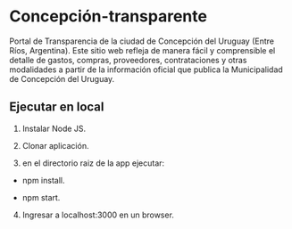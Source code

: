 # Concepción-transparente

Portal de Transparencia de la ciudad de Concepción del Uruguay (Entre Ríos, Argentina). Este sitio web refleja de manera fácil y comprensible el detalle de gastos, compras, proveedores, contrataciones y otras modalidades a partir de la información oficial que publica la Municipalidad de Concepción del Uruguay. 


## Ejecutar en local

1) Instalar Node JS.

2) Clonar aplicación.

3) en el directorio raiz de la app ejecutar:

  * npm install.

  * npm start.

4) Ingresar a localhost:3000 en un browser.
